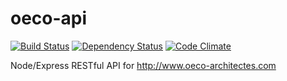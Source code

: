 oeco-api
========

[![Build Status](https://img.shields.io/travis/amercier/oeco-api/master.svg)](https://travis-ci.org/amercier/oeco-api)
[![Dependency Status](http://img.shields.io/gemnasium/amercier/oeco-api.svg)](https://gemnasium.com/amercier/oeco-api)
[![Code Climate](https://img.shields.io/codeclimate/github/amercier/oeco-api.svg)](https://codeclimate.com/github/amercier/oeco-api)

Node/Express RESTful API for http://www.oeco-architectes.com
